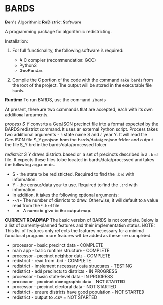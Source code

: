 # BARDS
**B**en's **A**lgorithmic **R**e**D**istrict **S**oftware

A programming package for algorithmic redistricting.

Installation:
1. For full functionality, the following software is required:
    - A C compiler (recommendation: GCC)
    - Python3
    - GeoPandas 

2. Compile the C portion of the code with the command `make bards` from the root of the project. The output will be stored in the executable file `bards`.


**Runtime**
To run BARDS, use the command ./bards <command> <args>

At present, there are two commands that are accepted, each with its own additional arguments.

*process S Y* converts a GeoJSON precinct file into a format expected by the BARDS redistrict command. It uses an external Python script.
    Process takes two additional arguments - a state name S and a year Y. It will read the GeoJSON file S_Y.geojson from the bards/data/geojson folder and output the file S_Y.brd in the bards/data/processed folder

*redistrict S Y* draws districts based on a set of precincts described in a `.brd` file. It expects these files to be located in bards/data/processed and takes the following arguments.
- S - the state to be redistricted. Required to find the `.brd` with information.
- Y - the census/data year to use. Required to find the `.brd` with information.
- In addition, it takes the following optional arguments:
- *--n <number>* - The number of districts to draw. Otherwise, it will default to a value read from the `*.brd` file
- *--o <name>* - A name to give to the output map.


**CURRENT ROADMAP**
The basic version of BARDS is not complete. Below is a list of currently-planned features and their implementation status.
NOTE: This list of features only reflects the features necessary for a minimal functional program. more features will be added as these are completed.
- processor - basic precinct data - COMPLETE
- main app - basic runtime structure - COMPLETE
- processor - precinct neighbor data - COMPLETE
- redistrict - read from .brd - COMPLETE
- redistrict - implement necessary data structures - TESTING
- redistrict - add precincts to districts - IN PROGRESS
- processor - basic state-level data - IN PROGRESS
- processor - precinct demographic data - NOT STARTED
- processor - precinct electoral data - NOT STARTED
- redistrict - ensure districts have good population - NOT STARTED
- redistrict - output to .csv = NOT STARTED
